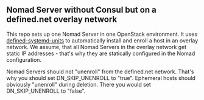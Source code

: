 ## Nomad Server without Consul but on a defined.net overlay network

This repo sets up one Nomad Server in one OpenStack environment. It uses [defined-systemd-units](https://github.com/quickvm/defined-systemd-units) to automatically install and enroll a host in an overlay network. 
We assume, that all Nomad Servers in the overlay network get static IP addresses - that's why they are statically configured in the Nomad configuration. 

Nomad Servers should not "unenroll" from the defined.net network. That's why you should set DN_SKIP_UNENROLL to "true". Ephemeral hosts should obviously "unenroll" during deletion. There you would set DN_SKIP_UNENROLL to "false".
